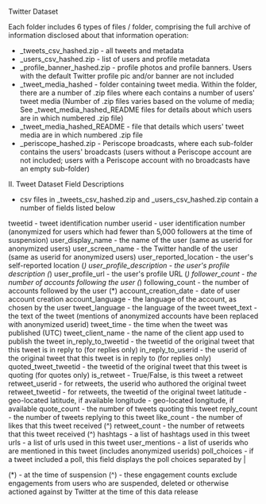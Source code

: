  Twitter Dataset

 Each folder includes 6 types of files / folder, comprising the full archive of information disclosed about that information operation:
* _tweets_csv_hashed.zip - all tweets and metadata
* _users_csv_hashed.zip - list of users and profile metadata
* _profile_banner_hashed.zip - profile photos and profile banners. Users with the default Twitter profile pic and/or banner are not included
* _tweet_media_hashed - folder containing tweet media. Within the folder, there are a number of .zip files where each contains a number of users' tweet media (Number of .zip files varies based on the volume of media; See _tweet_media_hashed_README files for details about which users are in which numbered .zip file)
* _tweet_media_hashed_README - file that details which users' tweet media are in which numbered .zip file
* _periscope_hashed.zip - Periscope broadcasts, where each sub-folder contains the users' broadcasts (users without a Periscope account are not included; users with a Periscope account with no broadcasts have an empty sub-folder)


II. Tweet Dataset Field Descriptions
* csv files in _tweets_csv_hashed.zip and _users_csv_hashed.zip contain a number of fields listed below

tweetid - tweet identification number
userid - user identification number (anonymized for users which had fewer than 5,000 followers at the time of suspension) 
user_display_name - the name of the user (same as userid for anonymized users)
user_screen_name - the Twitter handle of the user (same as userid for anonymized users)
user_reported_location - the user's self-reported location (*)
user_profile_description - the user's profile description (*)
user_profile_url - the user's profile URL (*)
follower_count - the number of accounts following the user (*)
following_count - the number of accounts followed by the user (*)
account_creation_date - date of user account creation
account_language - the language of the account, as chosen by the user
tweet_language - the language of the tweet
tweet_text - the text of the tweet (mentions of anonymized accounts have been replaced with anonymized userid)
tweet_time - the time when the tweet was published (UTC)
tweet_client_name - the name of the client app used to publish the tweet
in_reply_to_tweetid - the tweetid of the original tweet that this tweet is in reply to (for replies only)
in_reply_to_userid - the userid of the original tweet that this tweet is in reply to (for replies only)
quoted_tweet_tweetid - the tweetid of the original tweet that this tweet is quoting (for quotes only)
is_retweet - True/False, is this tweet a retweet
retweet_userid - for retweets, the userid who authored the original tweet
retweet_tweetid - for retweets, the tweetid of the original tweet
latitude - geo-located latitude, if available 
longitude - geo-located longitude, if available 
quote_count - the number of tweets quoting this tweet
reply_count - the number of tweets replying to this tweet
like_count - the number of likes that this tweet received (^)
retweet_count - the number of retweets that this tweet received (^)
hashtags - a list of hashtags used in this tweet
urls - a list of urls used in this tweet
user_mentions - a list of userids who are mentioned in this tweet (includes anonymized userids)
poll_choices - if a tweet included a poll, this field displays the poll choices separated by |

(*) - at the time of suspension
(^) - these engagement counts exclude engagements from users who are suspended, deleted or otherwise actioned against by Twitter at the time of this data release